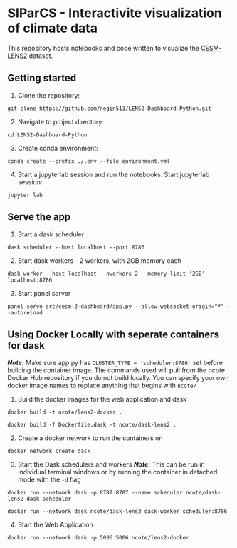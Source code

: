 # SIParCS - Interactivite visualization of climate data

This repository hosts notebooks and code written to visualize the [CESM-LENS2](https://www.cesm.ucar.edu/community-projects/lens2) dataset.

## Getting started

1. Clone the repository:

`git clone https://github.com/negin513/LENS2-Dashboard-Python.git`

2. Navigate to project directory:

`cd LENS2-Dashboard-Python`

3. Create conda environment:

`conda create --prefix ./.env --file environment.yml`


4. Start a jupyterlab session and run the notebooks. Start jupyterlab session:

`jupyter lab`


## Serve the app

1. Start a dask scheduler

`dask scheduler --host localhost --port 8786`

2. Start dask workers - 2 workers, with 2GB memory each

`dask worker --host localhost --nworkers 2 --memory-limit '2GB' localhost:8786`

3. Start panel server

`panel serve src/cesm-2-dashboard/app.py --allow-websocket-origin="*" --autoreload`

## Using Docker Locally with seperate containers for dask
***Note:*** Make sure app.py has `CLUSTER_TYPE = 'scheduler:8786'` set before building the container image. 
The commands used will pull from the ncote Docker Hub repository if you do not build locally.
You can specify your own docker image names to replace anything that begins with `ncote/`

1. Build the docker images for the web application and dask

`docker build -t ncote/lens2-docker .`

`docker build -f Dockerfile.dask -t ncote/dask-lens2 .`

2. Create a docker network to run the containers on

`docker network create dask`

3. Start the Dask schedulers and workers
***Note:*** This can be run in individual terminal windows or by running the container in detached mode with the `-d` flag

`docker run --network dask -p 8787:8787 --name scheduler ncote/dask-lens2 dask-scheduler`

`docker run --network dask ncote/dask-lens2 dask-worker scheduler:8786`

4. Start the Web Application

`docker run --network dask -p 5006:5006 ncote/lens2-docker`

